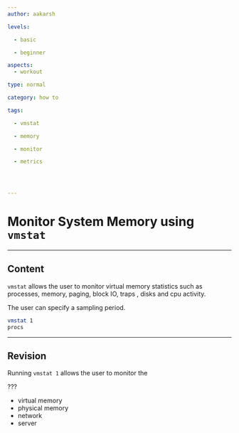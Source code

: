 ```yaml
---
author: aakarsh

levels:

  - basic

  - beginner

aspects:
  - workout

type: normal

category: how to

tags:

  - vmstat

  - memory

  - monitor

  - metrics




---
```


# Monitor System Memory using `vmstat`

---
## Content

`vmstat` allows the user to monitor virtual
memory statistics such as processes, memory,
paging, block IO, traps , disks and cpu
activity.

The user can specify a sampling period.

```bash
vmstat 1
procs
```

---
## Revision

Running `vmstat 1`  allows the user to monitor the

???


* virtual memory
* physical memory
* network
* server
 
